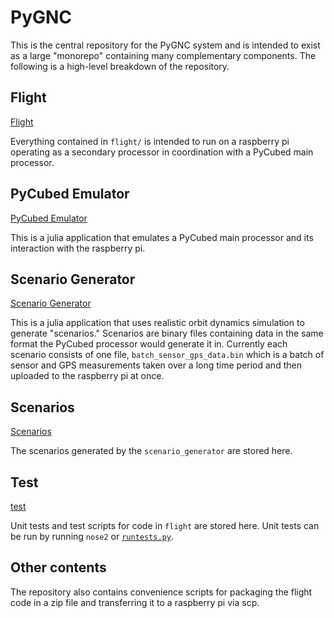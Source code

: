 # PyGNC

This is the central repository for the PyGNC system and is intended to exist as a large "monorepo" containing many complementary components. The following is a high-level breakdown of the repository.

## Flight

[Flight](https://github.com/PyGNC/pygnc/tree/main/flight)

Everything contained in `flight/` is intended to run on a raspberry pi operating as a secondary processor in coordination with a PyCubed main processor.

## PyCubed Emulator

[PyCubed Emulator](https://github.com/PyGNC/pygnc/tree/main/pycubed_emulator)

This is a julia application that emulates a PyCubed main processor and its interaction with the raspberry pi.

## Scenario Generator

[Scenario Generator](https://github.com/PyGNC/pygnc/tree/main/scenario_generator)

This is a julia application that uses realistic orbit dynamics simulation to generate "scenarios." Scenarios are binary files containing data in the same format the PyCubed processor would generate it in. Currently each scenario consists of one file, `batch_sensor_gps_data.bin` which is a batch of sensor and GPS measurements taken over a long time period and then uploaded to the raspberry pi at once.

## Scenarios

[Scenarios](https://github.com/pygnc/pygnc/tree/main/scenarios)

The scenarios generated by the `scenario_generator` are stored here.

## Test

[test](https://github.com/pygnc/pygnc/tree/main/test)

Unit tests and test scripts for code in `flight` are stored here.
Unit tests can be run by running `nose2` or [`runtests.py`](https://github.com/pygnc/pygnc/tree/main/runtests.py).

## Other contents
The repository also contains convenience scripts for packaging the flight code in a zip file and transferring it to a raspberry pi via scp.